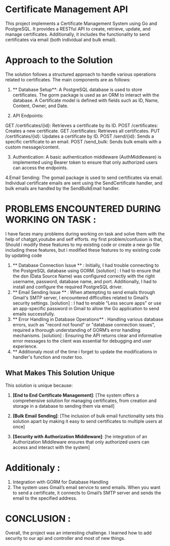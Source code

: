 # Certificate Management API
This project implements a Certificate Management System using Go and PostgreSQL. It provides a RESTful API to create, retrieve, update, and manage certificates. Additionally, it includes the functionality to send certificates via email (both individual and bulk email).

# Approach to the Solution
The solution follows a structured approach to handle various operations related to certificates. The main components are as follows:

1. ** Database Setup**:
A PostgreSQL database is used to store certificates. The gorm package is used as an ORM to interact with the database.
A Certificate model is defined with fields such as ID, Name, Content, Owner, and Date.

2. API Endpoints:

GET /certificates/{id}: Retrieves a certificate by its ID.
POST /certificates: Creates a new certificate.
GET /certificates: Retrieves all certificates.
PUT /certificates/{id}: Updates a certificate by ID.
POST /send/{id}: Sends a specific certificate to an email.
POST /send_bulk: Sends bulk emails with a custom message/content.

3. Authentication:
A basic authentication middleware (AuthMiddleware) is implemented using Bearer token to ensure that only authorized users can access the endpoints.

4.Email Sending:
The gomail package is used to send certificates via email.
Individual certificate emails are sent using the SendCertificate handler, and bulk emails are handled by the SendBulkEmail handler.

# PROBLEMS ENCOUNTERED DURING WORKING ON TASK :
I have faces many problems during working on task and solve them with the help of chatgpt,youtube and self efforts.
my first problem/confusion is that, Should i modify these features to my existing code or create a new go file including these features,
but i modified these features to my existing code by updating code

1. ** Database Connection Issue ** : Initially, I had trouble connecting to the PostgreSQL database using GORM. 
[solution] : I had to ensure that the dsn (Data Source Name) was configured correctly with the right username, password, database name, and port. 
Additionally, I had to install and configure the required PostgreSQL driver.
2. ** Email Sending Issue ** : When attempting to send emails through Gmail's SMTP server, I encountered difficulties related to Gmail’s security settings. 
[solution] : I had to enable "Less secure apps" or use an app-specific password in Gmail to allow the Go application to send emails successfully.
3. ** Error Handling in Database Operations** : Handling various database errors, such as "record not found" or "database connection issues", required a thorough understanding of GORM’s error handling mechanisms.
[solution] : Ensuring the API returns clear and informative error messages to the client was essential for debugging and user experience.
4. ** Additionaly most of the time i forget to update the modifications in handler's function and router too.

## What Makes This Solution Unique
This solution is unique because:
1. **[End to End Certificate Management]**: [The system offers a comprehensive solution for managing certificates, from creation and storage in a database to sending them via email]

2. **[Bulk Email Sending]**: [The inclusion of bulk email functionality sets this solution apart by making it easy to send certificates to multiple users at once]

3. **[Security with Authorization Middleware]**: [he integration of an Authorization Middleware ensures that only authorized users can access and interact with the system]
# Additionaly :
1. Integration with GORM for Database Handling
2. The system uses Gmail’s email service to send emails. When you want to send a certificate, it connects to Gmail’s SMTP server and sends the email to the specified address.

# CONCLUSION :
Overall, the project was an interesting challenge. I learned how to add security to our api and controller and most of new things.





